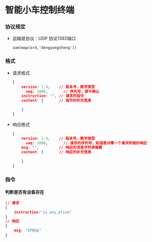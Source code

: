# 智能小车控制终端

### 协议规定

+ 运输层协议：UDP 协议1392端口

  `sum(map(ord,'dengyongsheng'))`

### 格式

+ 请求格式

  ```json
  {
      version: 1.0,    // 版本号，数字类型
    	seq: 1000,       // 序列号，便于确认
      instruction: "", // 请求的指令
      content: {       // 指令的补充信息
          
      }
  }
  ```

+ 响应格式

  ```json
  {
      version: 1.0,    // 版本号，数字类型
    	seq: 1000,       // 请求的序列号，知道是对哪一个请求所做的响应
      msg: "",         // 响应的消息字符串摘要
      content: {       // 响应的补充信息
          
      }
  }
  ```

### 指令

#### 判断是否有设备存在

```json
// 请求
{
    instruction:"is_any_alive"
}
// 响应
{
    msg: "IP地址"
}
```

